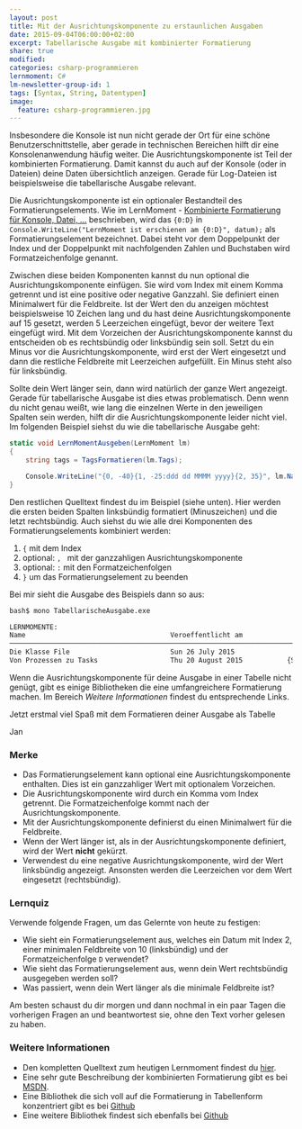 ```yaml
---
layout: post
title: Mit der Ausrichtungskomponente zu erstaunlichen Ausgaben
date: 2015-09-04T06:00:00+02:00
excerpt: Tabellarische Ausgabe mit kombinierter Formatierung
share: true
modified:
categories: csharp-programmieren
lernmoment: C#
lm-newsletter-group-id: 1
tags: [Syntax, String, Datentypen]
image:
  feature: csharp-programmieren.jpg
---
```


Insbesondere die Konsole ist nun nicht gerade der Ort für eine schöne Benutzerschnittstelle, aber gerade in technischen Bereichen hilft dir eine Konsolenanwendung häufig weiter. Die Ausrichtungskomponente ist Teil der kombinierten Formatierung. Damit kannst du auch auf der Konsole (oder in Dateien) deine Daten übersichtlich anzeigen. Gerade für Log-Dateien ist beispielsweise die tabellarische Ausgabe relevant.

Die Ausrichtungskomponente ist ein optionaler Bestandteil des Formatierungselements. Wie im LernMoment - [Kombinierte Formatierung für Konsole, Datei, ...](http://www.lernmoment.de/csharp-programmieren/kombinierte-formatierung-fuer-konsole-datei/) beschrieben, wird das `{0:D}` in `Console.WriteLine("LernMoment ist erschienen am {0:D}", datum);` als Formatierungselement bezeichnet. Dabei steht vor dem Doppelpunkt der Index und der Doppelpunkt mit nachfolgenden Zahlen und Buchstaben wird Formatzeichenfolge genannt.

Zwischen diese beiden Komponenten kannst du nun optional die Ausrichtungskomponente einfügen. Sie wird vom Index mit einem Komma getrennt und ist eine positive oder negative Ganzzahl. Sie definiert einen Minimalwert für die Feldbreite. Ist der Wert den du anzeigen möchtest beispielsweise 10 Zeichen lang und du hast deine Ausrichtungskomponente auf 15 gesetzt, werden 5 Leerzeichen eingefügt, bevor der weitere Text eingefügt wird. Mit dem Vorzeichen der Ausrichtungskomponente kannst du entscheiden ob es rechtsbündig oder linksbündig sein soll. Setzt du ein Minus vor die Ausrichtungskomponente, wird erst der Wert eingesetzt und dann die restliche Feldbreite mit Leerzeichen aufgefüllt. Ein Minus steht also für linksbündig.

Sollte dein Wert länger sein, dann wird natürlich der ganze Wert angezeigt. Gerade für tabellarische Ausgabe ist dies etwas problematisch. Denn wenn du nicht genau weißt, wie lang die einzelnen Werte in den jeweiligen Spalten sein werden, hilft dir die Ausrichtungskomponente leider nicht viel. Im folgenden Beispiel siehst du wie die tabellarische Ausgabe geht:

```cs
static void LernMomentAusgeben(LernMoment lm)
{
	string tags = TagsFormatieren(lm.Tags);

	Console.WriteLine("{0, -40}{1, -25:ddd dd MMMM yyyy}{2, 35}", lm.Name, lm.VeroeffentlichtAm, tags);
}
```

Den restlichen Quelltext findest du im Beispiel (siehe unten). Hier werden die ersten beiden Spalten linksbündig formatiert (Minuszeichen) und die letzt rechtsbündig. Auch siehst du wie alle drei Komponenten des Formatierungselements kombiniert werden:

1.	`{` mit dem Index
2.	optional: `, ` mit der ganzzahligen Ausrichtungskomponente
3.	optional: `:` mit den Formatzeichenfolgen
4.	`}` um das Formatierungselement zu beenden

Bei mir sieht die Ausgabe des Beispiels dann so aus:

```sh
bash$ mono TabellarischeAusgabe.exe 

LERNMOMENTE:
Name                                    Veroeffentlicht am                                      Tags
────────────────────────────────────────────────────────────────────────────────────────────────────
Die Klasse File                         Sun 26 July 2015                              {Syntax, File}
Von Prozessen zu Tasks                  Thu 20 August 2015           {Syntax, TPL, Parallelisierung}
```

Wenn die Ausrichtungskomponente für deine Ausgabe in einer Tabelle nicht genügt, gibt es einige Bibliotheken die eine umfangreichere Formatierung machen. Im Bereich *Weitere Informationen* findest du entsprechende Links.

Jetzt erstmal viel Spaß mit dem Formatieren deiner Ausgabe als Tabelle

Jan


### Merke

-	Das Formatierungselement kann optional eine Ausrichtungskomponente enthalten. Dies ist ein ganzzahliger Wert mit optionalem Vorzeichen.
-	Die Ausrichtungskomponente wird durch ein Komma vom Index getrennt. Die Formatzeichenfolge kommt nach der Ausrichtungskomponente.
-	Mit der Ausrichtungskomponente definierst du einen Minimalwert für die Feldbreite.
-	Wenn der Wert länger ist, als in der Ausrichtungskomponente definiert, wird der Wert **nicht** gekürzt.
-	Verwendest du eine negative Ausrichtungskomponente, wird der Wert linksbündig angezeigt. Ansonsten werden die Leerzeichen vor dem Wert eingesetzt (rechtsbündig).

### Lernquiz 

Verwende folgende Fragen, um das Gelernte von heute zu festigen:

-	Wie sieht ein Formatierungselement aus, welches ein Datum mit Index 2, einer minimalen Feldbreite von 10 (linksbündig) und der Formatzeichenfolge `D` verwendet?
-	Wie sieht das Formatierungselement aus, wenn dein Wert rechtsbündig ausgegeben werden soll?
-	Was passiert, wenn dein Wert länger als die minimale Feldbreite ist?

Am besten schaust du dir morgen und dann nochmal in ein paar Tagen die vorherigen Fragen an und beantwortest sie, ohne den Text vorher gelesen zu haben.

### Weitere Informationen

-	Den kompletten Quelltext zum heutigen Lernmoment findest du [hier](https://github.com/LernMoment/csharp/tree/master/KombinierteFormatierung).
-	Eine sehr gute Beschreibung der kombinierten Formatierung gibt es bei [MSDN](https://msdn.microsoft.com/de-de/library/txafckwd(v=vs.110).aspx).
-	Eine Bibliothek die sich voll auf die Formatierung in Tabellenform konzentriert gibt es bei [Github](https://github.com/khalidabuhakmeh/ConsoleTables)
-	Eine weitere Bibliothek findest sich ebenfalls bei [Github](https://github.com/superlogical/TableParser)
